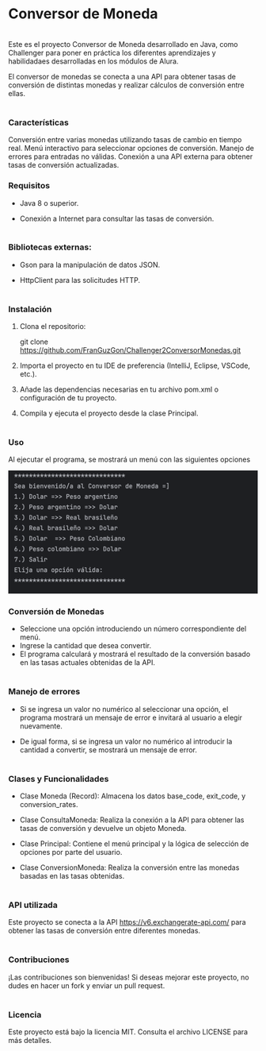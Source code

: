 # Conversor de Moneda
<br>
Este es el proyecto Conversor de Moneda desarrollado en Java, como Challenger para poner en práctica los diferentes aprendizajes y habilidadaes desarrolladas en los módulos de Alura. 

El conversor de monedas se conecta a una API para obtener tasas de conversión de distintas monedas y realizar cálculos de conversión entre ellas.<br><br>


### Características

Conversión entre varias monedas utilizando tasas de cambio en tiempo real.
Menú interactivo para seleccionar opciones de conversión.
Manejo de errores para entradas no válidas.
Conexión a una API externa para obtener tasas de conversión actualizadas.

### Requisitos

- Java 8 o superior.

- Conexión a Internet para consultar las tasas de conversión.<br><br>

### Bibliotecas externas:

- Gson para la manipulación de datos JSON. 

- HttpClient para las solicitudes HTTP.<br><br>


### Instalación

1. Clona el repositorio:

    
    git clone https://github.com/FranGuzGon/Challenger2ConversorMonedas.git

2. Importa el proyecto en tu IDE de preferencia (IntelliJ, Eclipse, VSCode, etc.).


3. Añade las dependencias necesarias en tu archivo pom.xml o configuración de tu proyecto.


4. Compila y ejecuta el proyecto desde la clase Principal.<br><br>


### Uso

Al ejecutar el programa, se mostrará un menú con las siguientes opciones

![img.png](img.png)

### Conversión de Monedas

- Seleccione una opción introduciendo un número correspondiente del menú.
- Ingrese la cantidad que desea convertir.
- El programa calculará y mostrará el resultado de la conversión basado en las tasas actuales obtenidas de la API.<br><br>


### Manejo de errores

- Si se ingresa un valor no numérico al seleccionar una opción, el programa mostrará un mensaje de error e invitará al usuario a elegir nuevamente.


- De igual forma, si se ingresa un valor no numérico al introducir la cantidad a convertir, se mostrará un mensaje de error.<br><br>


### Clases y Funcionalidades

- Clase Moneda (Record): Almacena los datos base_code, exit_code, y conversion_rates.


- Clase ConsultaMoneda: Realiza la conexión a la API para obtener las tasas de conversión y devuelve un objeto Moneda.


- Clase Principal: Contiene el menú principal y la lógica de selección de opciones por parte del usuario.


- Clase ConversionMoneda: Realiza la conversión entre las monedas basadas en las tasas obtenidas.<br><br>


### API utilizada

Este proyecto se conecta a la API https://v6.exchangerate-api.com/ para obtener las tasas de conversión entre diferentes monedas.<br><br>

### Contribuciones

¡Las contribuciones son bienvenidas! Si deseas mejorar este proyecto, no dudes en hacer un fork y enviar un pull request.<br><br>


### Licencia

Este proyecto está bajo la licencia MIT. Consulta el archivo LICENSE para más detalles.<br><br>



